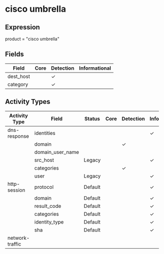 cisco umbrella
==============

Expression
----------

product = "cisco umbrella"

Fields
------

| Field     | Core | Detection | Informational |
| --------- | ---- | --------- | ------------- |
| dest_host |      | &#10003;  |               |
| category  |      | &#10003;  |               |

Activity Types
--------------

| Activity Type   | Field            | Status  | Core | Detection | Informational |
| --------------- | ---------------- | ------- | ---- | --------- | ------------- |
| dns-response    | identities       |         |      |           | &#10003;      |
|                 | domain           |         |      | &#10003;  |               |
|                 | domain_user_name |         |      |           |               |
|                 | src_host         | Legacy  |      |           | &#10003;      |
|                 | categories       |         |      | &#10003;  |               |
|                 | user             | Legacy  |      |           | &#10003;      |
| http-session    | protocol         | Default |      |           | &#10003;      |
|                 | domain           | Default |      |           | &#10003;      |
|                 | result_code      | Default |      |           | &#10003;      |
|                 | categories       | Default |      |           | &#10003;      |
|                 | identity_type    | Default |      |           | &#10003;      |
|                 | sha              | Default |      |           | &#10003;      |
| network-traffic |                  |         |      |           |               |

